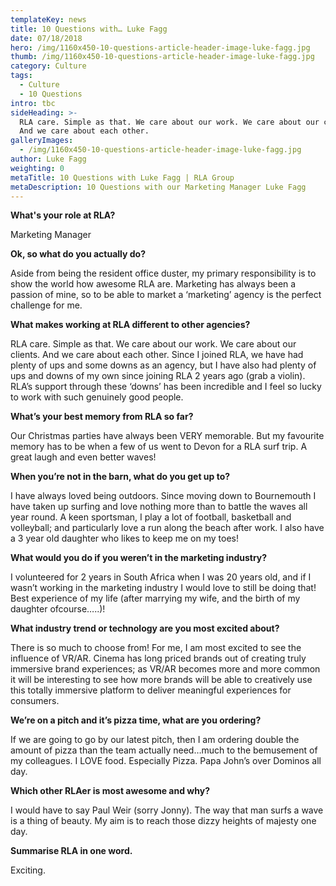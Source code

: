 ```yaml
---
templateKey: news
title: 10 Questions with… Luke Fagg
date: 07/18/2018
hero: /img/1160x450-10-questions-article-header-image-luke-fagg.jpg
thumb: /img/1160x450-10-questions-article-header-image-luke-fagg.jpg
category: Culture
tags:
  - Culture
  - 10 Questions
intro: tbc
sideHeading: >-
  RLA care. Simple as that. We care about our work. We care about our clients.
  And we care about each other.
galleryImages:
  - /img/1160x450-10-questions-article-header-image-luke-fagg.jpg
author: Luke Fagg
weighting: 0
metaTitle: 10 Questions with Luke Fagg | RLA Group
metaDescription: 10 Questions with our Marketing Manager Luke Fagg
---
```


**What's your role at RLA?**

Marketing Manager

**Ok, so what do you actually do?**

Aside from being the resident office duster, my primary responsibility is to show the world how awesome RLA are. Marketing has always been a passion of mine, so to be able to market a ‘marketing’ agency is the perfect challenge for me.

**What makes working at RLA different to other agencies?**

RLA care. Simple as that. We care about our work. We care about our clients. And we care about each other. Since I joined RLA, we have had plenty of ups and some downs as an agency, but I have also had plenty of ups and downs of my own since joining RLA 2 years ago (grab a violin). RLA’s support through these ‘downs’ has been incredible and I feel so lucky to work with such genuinely good people.

**What’s your best memory from RLA so far?**

Our Christmas parties have always been VERY memorable. But my favourite memory has to be when a few of us went to Devon for a RLA surf trip. A great laugh and even better waves!

**When you’re not in the barn, what do you get up to?**

I have always loved being outdoors. Since moving down to Bournemouth I have taken up surfing and love nothing more than to battle the waves all year round. A keen sportsman, I play a lot of football, basketball and volleyball; and particularly love a run along the beach after work. I also have a 3 year old daughter who likes to keep me on my toes!

**What would you do if you weren’t in the marketing industry?**

I volunteered for 2 years in South Africa when I was 20 years old, and if I wasn’t working in the marketing industry I would love to still be doing that! Best experience of my life (after marrying my wife, and the birth of my daughter ofcourse…..)!

**What industry trend or technology are you most excited about?**

There is so much to choose from! For me, I am most excited to see the influence of VR/AR. Cinema has long priced brands out of creating truly immersive brand experiences; as VR/AR becomes more and more common it will be interesting to see how more brands will be able to creatively use this totally immersive platform to deliver meaningful experiences for consumers.

**We’re on a pitch and it’s pizza time, what are you ordering?**

If we are going to go by our latest pitch, then I am ordering double the amount of pizza than the team actually need…much to the bemusement of my colleagues. I LOVE food. Especially Pizza. Papa John’s over Dominos all day.

**Which other RLAer is most awesome and why?**

I would have to say Paul Weir (sorry Jonny). The way that man surfs a wave is a thing of beauty. My aim is to reach those dizzy heights of majesty one day.

**Summarise RLA in one word.**

Exciting.
